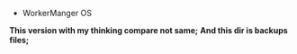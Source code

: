 - WorkerManger OS

__This version with my thinking compare not same;__
__And this dir is  backups files;__
